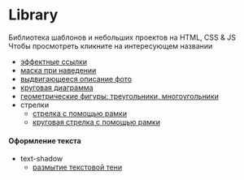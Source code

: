# Library

Библиотека шаблонов и небольших проектов на HTML, CSS & JS  
Чтобы просмотреть кликните на интересующем названии

* [эффектные ссылки](https://elenaproject.github.io/library/effective_links/index.html)
* [маска при наведении](https://elenaproject.github.io/library/mask_hover/index.html)
* [выдвигающееся описание фото](https://elenaproject.github.io/library/pull-aside_description/index.html)
* [круговая диаграмма](https://elenaproject.github.io/library/pie_chart/index.html)
* [геометрические фигуры: треугольники, многоугольники](https://elenaproject.github.io/library/geometric_figures/index.html)
* стрелки
  * [стрелка с помощью рамки](https://elenaproject.github.io/library/arrows/arrow_border.html)
  * [круговая стрелка с помощью рамки](https://elenaproject.github.io/library/arrows/arrow_border_round.html)  

#### Оформление текста
* text-shadow
  * [размытие текстовой тени](https://elenaproject.github.io/library/text_decoration/blur.html)



